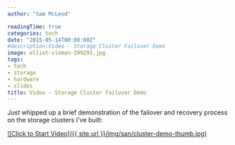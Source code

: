 ```yaml
---
author: "Sam McLeod"

readingTime: true
categories: tech
date: "2015-05-14T00:00:00Z"
#description:Video - Storage Cluster Failover Demo
image: elliot-sloman-199291.jpg
tags:
- tech
- storage
- hardware
- slides
title: Video - Storage Cluster Failover Demo
---
```



Just whipped up a brief demonstration of the failover and recovery process on the storage clusters I've built:

[![Click to Start Video]({{ site.url }}/img/san/cluster-demo-thumb.jpg)](https://youtu.be/_fRMtXWM3FU)
<!--more-->
